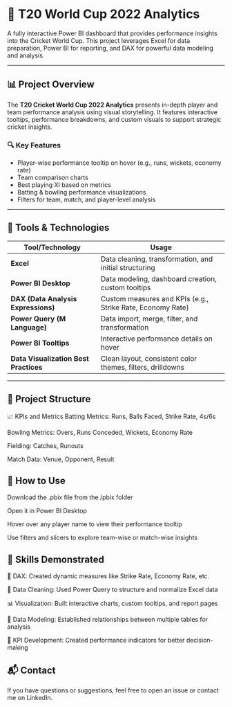 # 🏏 T20 World Cup 2022 Analytics 

A fully interactive Power BI dashboard that provides performance insights into the Cricket World Cup. This project leverages Excel for data preparation, Power BI for reporting, and DAX for powerful data modeling and analysis.

---

## 📊 Project Overview

The **T20 Cricket World Cup 2022 Analytics** presents in-depth player and team performance analysis using visual storytelling. It features interactive tooltips, performance breakdowns, and custom visuals to support strategic cricket insights.

### 🔍 Key Features

- Player-wise performance tooltip on hover (e.g., runs, wickets, economy rate)
- Team comparison charts
- Best playing XI based on metrics
- Batting & bowling performance visualizations
- Filters for team, match, and player-level analysis

---

## 🧰 Tools & Technologies

| Tool/Technology| Usage |
|-----------------|--------|
| **Excel**       | Data cleaning, transformation, and initial structuring |
| **Power BI Desktop** | Data modeling, dashboard creation, custom tooltips |
| **DAX (Data Analysis Expressions)** | Custom measures and KPIs (e.g., Strike Rate, Economy Rate) |
| **Power Query (M Language)** | Data import, merge, filter, and transformation |
| **Power BI Tooltips** | Interactive performance details on hover |
| **Data Visualization Best Practices** | Clean layout, consistent color themes, filters, drilldowns |

---

## 📂 Project Structure


📈 KPIs and Metrics
Batting Metrics: Runs, Balls Faced, Strike Rate, 4s/6s

Bowling Metrics: Overs, Runs Conceded, Wickets, Economy Rate

Fielding: Catches, Runouts

Match Data: Venue, Opponent, Result


## 📌 How to Use

Download the .pbix file from the /pbix folder

Open it in Power BI Desktop

Hover over any player name to view their performance tooltip

Use filters and slicers to explore team-wise or match-wise insights


## 🧠 Skills Demonstrated
🧮 DAX: Created dynamic measures like Strike Rate, Economy Rate, etc.

🧹 Data Cleaning: Used Power Query to structure and normalize Excel data

📊 Visualization: Built interactive charts, custom tooltips, and report pages

🧩 Data Modeling: Established relationships between multiple tables for analysis

🎯 KPI Development: Created performance indicators for better decision-making


## 📬 Contact
If you have questions or suggestions, feel free to open an issue or contact me on LinkedIn.

